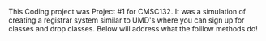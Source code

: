 This Coding project was Project #1 for CMSC132.
It was a simulation of creating a registrar system similar to UMD's where you can sign up for classes and drop classes. 
Below will address what the folllow methods do!

